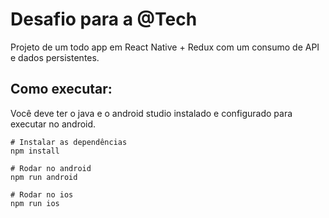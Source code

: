 # Desafio para a @Tech
  Projeto de um todo app em React Native + Redux com um consumo de API e dados persistentes.
## Como executar:
  Você deve ter o java e o android studio instalado e configurado para executar no android.
  ```
# Instalar as dependências  
npm install

# Rodar no android
npm run android

# Rodar no ios
npm run ios
```
